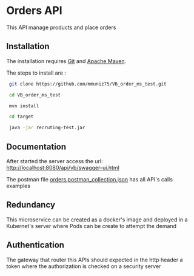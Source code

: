 # Orders API

This API manage products and place orders

## Installation

The installation requires [Git](https://git-scm.com/) and 
[Apache Maven](https://maven.apache.org/).

The steps to install are :

```bash
 git clone https://github.com/mmuniz75/VB_order_ms_test.git
```
```bash
 cd VB_order_ms_test
```
```bash
 mvn install
```
```bash
 cd target
```
```bash
 java -jar recruting-test.jar
```

## Documentation

After started the server access the url:
[http://localhost:8080/api/vb/swagger-ui.html](http://localhost:8080/api/vb/swagger-ui.html)

The postman file [orders.postman_collection.json](https://www.getpostman.com/collections/00ba6e1a751d93be5de7) 
has all API's calls examples


## Redundancy
This microservice can be created as a docker's image and deployed in
a Kubernet's server where Pods can be create to attempt the demand

## Authentication
The gateway that router this APIs should expected in the http
header a token where the authorization is checked on a security server